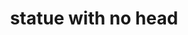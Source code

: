 ---
title: statue with no head
category: blog
lat: 13.46198
lng: 103.87155
image: https://s3-us-west-2.amazonaws.com/travels2013/2014-01-16 16:51:35 PST.jpg
observation: 20140116165135PST
---